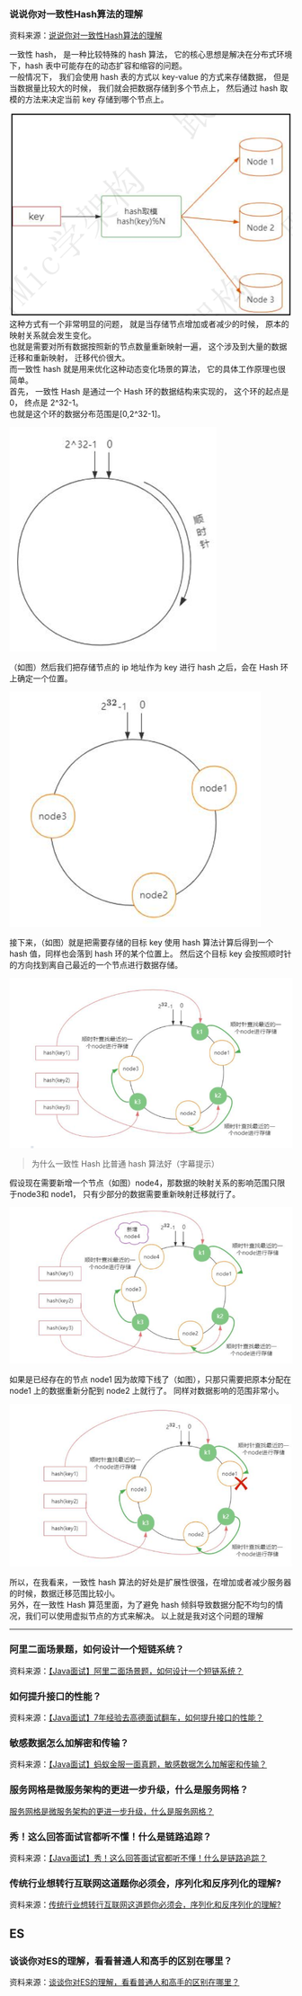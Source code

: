 

### 说说你对一致性Hash算法的理解

资料来源：[说说你对一致性Hash算法的理解](https://www.toutiao.com/video/7107801038064878111/)

一致性 hash， 是一种比较特殊的 hash 算法， 它的核心思想是解决在分布式环境下，hash 表中可能存在的动态扩容和缩容的问题。<br/>
一般情况下， 我们会使用 hash 表的方式以 key-value 的方式来存储数据， 但是当数据量比较大的时候， 我们就会把数据存储到多个节点上， 然后通过 hash 取模的方法来决定当前 key 存储到哪个节点上。<br/>

![image-20221008134900082](img/image-20221008134900082.png ':size=40%')<br/>
这种方式有一个非常明显的问题， 就是当存储节点增加或者减少的时候， 原本的映射关系就会发生变化。<br/>
也就是需要对所有数据按照新的节点数量重新映射一遍， 这个涉及到大量的数据迁移和重新映射， 迁移代价很大。<br/>
而一致性 hash 就是用来优化这种动态变化场景的算法， 它的具体工作原理也很简单。<br/>
首先， 一致性 Hash 是通过一个 Hash 环的数据结构来实现的， 这个环的起点是0， 终点是 2^32-1。<br/>
也就是这个环的数据分布范围是[0,2^32-1]。<br/>

![image-20231228161526309](img/image-20231228161526309.png)

（如图）然后我们把存储节点的 ip 地址作为 key 进行 hash 之后，会在 Hash 环上确定一个位置。  

![image-20231228161602908](img/image-20231228161602908.png)

接下来，（如图）就是把需要存储的目标 key 使用 hash 算法计算后得到一个 hash 值，同样也会落到 hash 环的某个位置上。
然后这个目标 key 会按照顺时针的方向找到离自己最近的一个节点进行数据存储。  

![image-20231228161638791](img/image-20231228161638791.png)

> 为什么一致性 Hash 比普通 hash 算法好（字幕提示）

假设现在需要新增一个节点（如图）node4，那数据的映射关系的影响范围只限于node3和 node1， 只有少部分的数据需要重新映射迁移就行了。  

![image-20231228161730018](img/image-20231228161730018.png)

如果是已经存在的节点 node1 因为故障下线了（如图），只那只需要把原本分配在node1 上的数据重新分配到 node2 上就行了。
同样对数据影响的范围非常小。  

![image-20231228161810642](img/image-20231228161810642.png)

所以，在我看来，一致性 hash 算法的好处是扩展性很强，在增加或者减少服务器的时候，数据迁移范围比较小。<br/>
另外，在一致性 Hash 算范里面，为了避免 hash 倾斜导致数据分配不均匀的情况，我们可以使用虚拟节点的方式来解决。
以上就是我对这个问题的理解  

<hr/> 

### 阿里二面场景题，如何设计一个短链系统？

资料来源：[【Java面试】阿里二面场景题，如何设计一个短链系统？](https://www.toutiao.com/video/7298278850201551360/?from_scene=all&log_from=8ccb0cd19aa35_1703576684318)


### 如何提升接口的性能？
资料来源：[【Java面试】7年经验去高德面试翻车，如何提升接口的性能？](https://www.toutiao.com/video/7252966928783049277/?from_scene=all&log_from=f0e19dd507499_1703578331375)


### 敏感数据怎么加解密和传输？
资料来源：[【Java面试】蚂蚁金服一面真题，敏感数据怎么加解密和传输？](https://www.toutiao.com/video/7252617120113132066/?from_scene=all&log_from=0b79ba1ea15d2_1703578398079)

### 服务网格是微服务架构的更进一步升级，什么是服务网格？

[服务网格是微服务架构的更进一步升级，什么是服务网格？](https://www.toutiao.com/video/7080089211843543565/?from_scene=all)


### 秀！这么回答面试官都听不懂！什么是链路追踪？
资料来源：[【Java面试】秀！这么回答面试官都听不懂！什么是链路追踪？](https://www.toutiao.com/video/7132353330067702302/)


###  传统行业想转行互联网这道题你必须会，序列化和反序列化的理解?
资料来源：[传统行业想转行互联网这道题你必须会，序列化和反序列化的理解?](https://www.toutiao.com/video/7101201621866152462/?from_scene=all)

## ES

###  谈谈你对ES的理解，看看普通人和高手的区别在哪里？
资料来源：[谈谈你对ES的理解，看看普通人和高手的区别在哪里？](https://www.toutiao.com/video/7032236828220457509/)